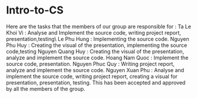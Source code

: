 # Intro-to-CS
Here are the tasks that the members of our group are responsible for : 
Ta Le Khoi Vi : Analyse and Implement the source code, writing project report, presentation,testing\\
Le Phu Hung :  Implementing the source code.
Nguyen Phu Huy : Creating the visual of the presentation, implementing the source code,testing
Nguyen Quang Huy : Creating the visual of the presentation, analyze and implement the source code.
Hoang Nam Quoc : Implement the source code, presentation.
Nguyen Phuc Quy : Writing project report, analyze and implement the source code.
Nguyen Xuan Phu : Analyse and implement the source code, writing project report,  creating a visual for presentation, presentation, testing.
This has been accepted and approved by all the members of the group.

